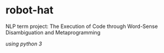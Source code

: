 # robot-hat
NLP term project: The Execution of Code through Word-Sense  Disambiguation and Metaprogramming

_using python 3_
